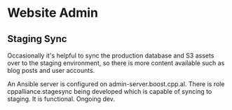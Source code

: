 <!--
Copyright (c) 2024 The C++ Alliance, Inc. (https://cppalliance.org)

Distributed under the Boost Software License, Version 1.0. (See accompanying
file LICENSE_1_0.txt or copy at http://www.boost.org/LICENSE_1_0.txt)

Official repository: https://github.com/boostorg/website-v2
-->

Website Admin
==============

Staging Sync
--------------

Occasionally it's helpful to sync the production database and S3 assets over to the staging environment, so there is more content available such as blog posts and user accounts.  

An Ansible server is configured on admin-server.boost.cpp.al. There is role cppalliance.stagesync being developed which is capable of syncing to staging. It is functional. Ongoing dev.

